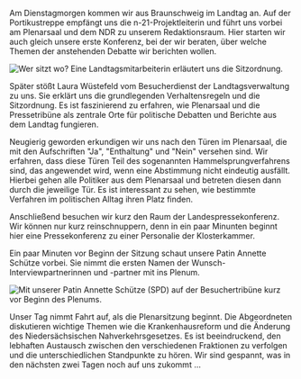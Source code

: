 Am Dienstagmorgen kommen wir aus Braunschweig im Landtag an. Auf der Portikustreppe empfängt uns die n-21-Projektleiterin und führt uns vorbei am Plenarsaal und dem NDR zu unserem Redaktionsraum. Hier starten wir auch gleich unsere erste Konferenz, bei der wir beraten, über welche Themen der anstehenden Debatte wir berichten wollen.

![Wer sitzt wo? Eine Landtagsmitarbeiterin erläutert uns die Sitzordnung.](https://www.online-redaktionen.de/static/images/bilder/1_tag_eine_landtagsmitarbeiterin_erlaeutert_uns_die_s_-900001208-10058-11.webp?20230620235905)

Später stößt Laura Wüstefeld vom Besucherdienst der Landtagsverwaltung zu uns. Sie erklärt uns die grundlegenden Verhaltensregeln und die Sitzordnung. Es ist faszinierend zu erfahren, wie Plenarsaal und die Pressetribüne als zentrale Orte für politische Debatten und Berichte aus dem Landtag fungieren.


Neugierig geworden erkundigen wir uns nach den Türen im Plenarsaal, die mit den Aufschriften "Ja", "Enthaltung" und "Nein" versehen sind. Wir erfahren, dass diese Türen Teil des sogenannten Hammelsprungverfahrens sind, das angewendet wird, wenn eine Abstimmung nicht eindeutig ausfällt. Hierbei gehen alle Politiker aus dem Plenarsaal und betreten diesen dann durch die jeweilige Tür. Es ist interessant zu sehen, wie bestimmte Verfahren im politischen Alltag ihren Platz finden.

Anschließend besuchen wir kurz den Raum der Landespressekonferenz. Wir können nur kurz reinschnuppern, denn in ein paar Minunten beginnt hier eine Pressekonferenz zu einer Personalie der Klosterkammer.

Ein paar Minuten vor Beginn der Sitzung schaut unsere Patin Annette Schütze vorbei. Sie nimmt die ersten Namen der Wunsch-Interviewpartnerinnen und -partner mit ins Plenum.

![Mit unserer Patin Annette Schütze (SPD) auf der Besuchertribüne kurz vor Beginn des Plenums.](https://www.online-redaktionen.de/static/images/bilder/1_tag_mit_unserer_patin_annette_schuetze_auf_der_besu_-900001205-10058-11.webp?20230620235400)

Unser Tag nimmt Fahrt auf, als die Plenarsitzung beginnt. Die Abgeordneten diskutieren wichtige Themen wie die Krankenhausreform und die Änderung des Niedersächsischen Nahverkehrsgesetzes. Es ist beeindruckend, den lebhaften Austausch zwischen den verschiedenen Fraktionen zu verfolgen und die unterschiedlichen Standpunkte zu hören. Wir sind gespannt, was in den nächsten zwei Tagen noch auf uns zukommt ...